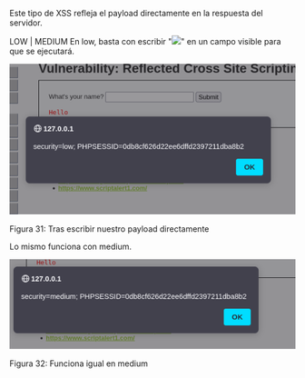 Este tipo de XSS refleja el payload directamente en la respuesta del servidor.

LOW | MEDIUM
En low, basta con escribir "<img src = x onerror="alert(document.cookie )">" en un campo visible para que se ejecutará.

![Figura 32](./imagenes/image32.png)

Figura 31: Tras escribir nuestro payload directamente

Lo mismo funciona con medium.

![Figura 33](./imagenes/image33.png)

Figura 32: Funciona igual en medium

